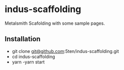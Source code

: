 # indus-scaffolding
Metalsmith Scafolding with some sample pages.

## Installation
- git clone git@github.com:5ten/indus-scaffolding.git
- cd indus-scaffolding
- yarn
 -yarn start
